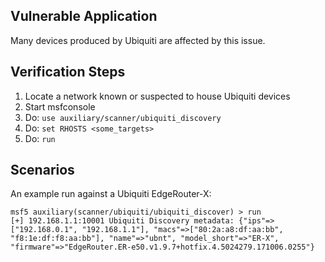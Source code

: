 ## Vulnerable Application

Many devices produced by Ubiquiti are affected by this issue.

## Verification Steps

  1. Locate a network known or suspected to house Ubiquiti devices
  2. Start msfconsole
  3. Do: `use auxiliary/scanner/ubiquiti_discovery`
  4. Do: `set RHOSTS <some_targets>`
  5. Do: `run`

## Scenarios

  An example run against a Ubiquiti EdgeRouter-X:


  ```
  msf5 auxiliary(scanner/ubiquiti/ubiquiti_discover) > run
  [+] 192.168.1.1:10001 Ubiquiti Discovery metadata: {"ips"=>["192.168.0.1", "192.168.1.1"], "macs"=>["80:2a:a8:df:aa:bb", "f8:1e:df:f8:aa:bb"], "name"=>"ubnt", "model_short"=>"ER-X", "firmware"=>"EdgeRouter.ER-e50.v1.9.7+hotfix.4.5024279.171006.0255"}
  ```
